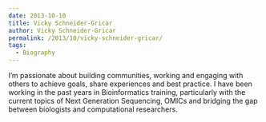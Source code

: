 ```yaml
---
date: 2013-10-10
title: Vicky Schneider-Gricar
author: Vicky Schneider-Gricar
permalink: /2013/10/vicky-schneider-gricar/
tags:
  - Biography
---
```

I&#8217;m passionate about building communities, working and engaging with others to achieve goals, share experiences and best practice. I have been working in the past years in Bioinformatics training, particularly with the current topics of Next Generation Sequencing, OMICs and bridging the gap between biologists and computational researchers.
